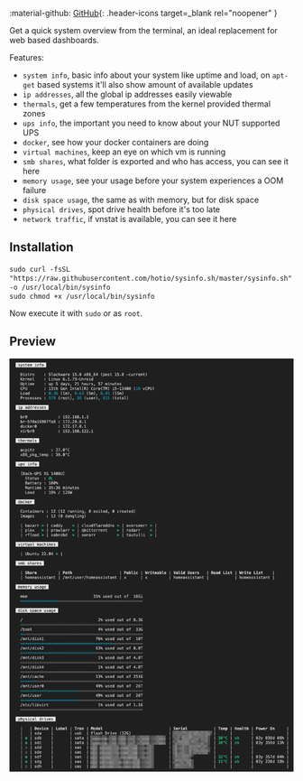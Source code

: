 :material-github: [GitHub](https://github.com/hotio/sysinfo.sh){: .header-icons target=_blank rel="noopener" }  

Get a quick system overview from the terminal, an ideal replacement for web based dashboards.

Features:

- `system info`, basic info about your system like uptime and load, on `apt-get` based systems it'll also show amount of available updates
- `ip addresses`, all the global ip addresses easily viewable
- `thermals`, get a few temperatures from the kernel provided thermal zones
- `ups info`, the important you need to know about your NUT supported UPS
- `docker`, see how your docker containers are doing
- `virtual machines`, keep an eye on which vm is running
- `smb shares`, what folder is exported and who has access, you can see it here
- `memory usage`, see your usage before your system experiences a OOM failure
- `disk space usage`, the same as with memory, but for disk space
- `physical drives`, spot drive health before it's too late
- `network traffic`, if vnstat is available, you can see it here

## Installation

```shell linenums="1"
sudo curl -fsSL "https://raw.githubusercontent.com/hotio/sysinfo.sh/master/sysinfo.sh" -o /usr/local/bin/sysinfo
sudo chmod +x /usr/local/bin/sysinfo
```

Now execute it with `sudo` or as `root`.

## Preview

![sysinfo.sh output](/img/sysinfo.png)
